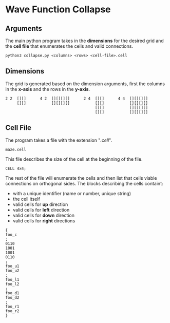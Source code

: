 # Wave Function Collapse

## Arguments

The main python program takes in the **dimensions** for the desired grid and the **cell file** that enumerates the cells and valid connections.

```
python3 collapse.py <columns> <rows> <cell-file>.cell
```

## Dimensions

The grid is generated based on the dimension arguments, first the columns in the **x-axis** and the rows in the **y-axis**.
```
2 2  [][]      4 2  [][][][]      2 4  [][]      4 4  [][][][]
     [][]           [][][][]           [][]           [][][][]
                                       [][]           [][][][]
                                       [][]           [][][][]
```

## Cell File

The program takes a file with the extension "*.cell*".
```
maze.cell
```
This file describes the size of the cell at the beginning of the file.
```
CELL 4x4;
```
The rest of the file will enumerate the cells and then list that cells viable connections on orthogonal sides.
The blocks describing the cells containt:
 - with a unique identifier (name or number, unique string)
 - the cell itself
 - valid cells for **up** direction
 - valid cells for **left** direction
 - valid cells for **down** direction
 - valid cells for **right** directions
```
{
foo_c
;
0110
1001
1001
0110
;
foo_u1
foo_u2
;
foo_l1
foo_l2
;
foo_d1
foo_d2
;
foo_r1
foo_r2
}
```